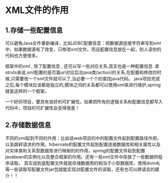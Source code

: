 # XML文件的作用

## 1.存储一些配置信息

可以避免Java文件重新编译，比如JDBC配置信息：把数据源连接字符串写到xml中，如果数据源有了改变，只修改xml文件。而且配置信息放在一起，别人读你的代码也方便很多。

框架中的xml , 除了配置信息 , 还可以写一些对应关系,其实也是一种配置信息 .拿struts来说,xml配置的是页面url对应后台java类(action)的关系,在配置和修改的时候,只需要改一个xml文件就可以了,没必要一个个的查找java代码。
java项目完成之后,每个模块应该都是独立的,模块之间的关系都可以使用xml来进行维护,spring就是这样的一个框架。

一个好的项目，要具有良好的可扩展性。如果把所有的逻辑关系和配置信息都写入代码中，项目的可扩展性会变得很差！

## 2.存储数据信息

不同的xml起到不同的作用：比如说web项目的中的配置文件起到配置路径作用，以及跳转请求的作用。hibernate的配置文件起到配置连接数据库和相关属性以及对实体类和关系型数据库进行映射的的作用，spring的配置文件起到配置javabean的实例化以及整合框架的作用。还有一些xml文件中存放了一些数据供程序读取。
其实说到底配置文件就是存储数据用的相当于小型数据库，使用dom4j等一些读取写配置文件jar包就能实现对配置文件的读取，还有也可以跨语言的媒介！！